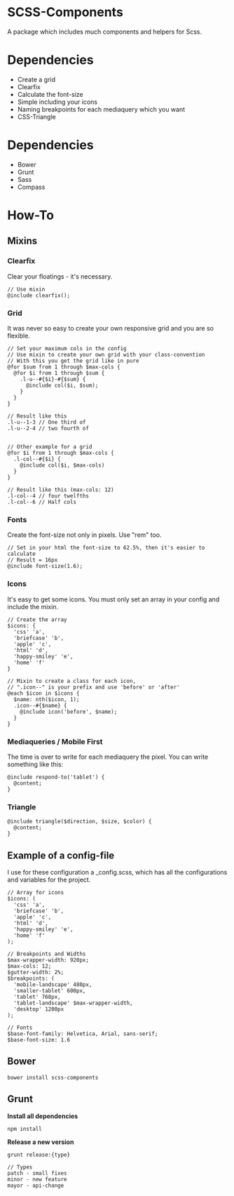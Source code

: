 SCSS-Components
===============

A package which includes much components and helpers for Scss.

Dependencies
===============

* Create a grid
* Clearfix
* Calculate the font-size
* Simple including your icons
* Naming breakpoints for each mediaquery which you want
* CSS-Triangle

Dependencies
===============

* Bower
* Grunt
* Sass
* Compass

How-To
===============

## Mixins

### Clearfix
Clear your floatings - it's necessary.

    // Use mixin
    @include clearfix();

### Grid
It was never so easy to create your own responsive grid and you are so flexible.

    // Set your maximum cols in the config
    // Use mixin to create your own grid with your class-convention
    // With this you get the grid like in pure
    @for $sum from 1 through $max-cols {
      @for $i from 1 through $sum {
        .l-u--#{$i}-#{$sum} {
          @include col($i, $sum);
        }
      }
    }

    // Result like this
    .l-u--1-3 // One third of
    .l-u--2-4 // two fourth of


    // Other example for a grid
    @for $i from 1 through $max-cols {
      .l-col--#{$i} {
        @include col($i, $max-cols)
      }
    }

    // Result like this (max-cols: 12)
    .l-col--4 // four twelfths
    .l-col--6 // Half cols

### Fonts
Create the font-size not only in pixels. Use "rem" too.

    // Set in your html the font-size to 62.5%, then it's easier to calculate
    // Result = 16px
    @include font-size(1.6);

### Icons
It's easy to get some icons. You must only set an array in your config and include the mixin.

    // Create the array
    $icons: {
      'css' 'a',
      'briefcase' 'b',
      'apple' 'c',
      'html' 'd',
      'happy-smiley' 'e',
      'home' 'f'
    }

    // Mixin to create a class for each icon,
    // ".icon--" is your prefix and use 'before' or 'after'
    @each $icon in $icons {
      $name: nth($icon, 1);
      .icon--#{$name} {
        @include icon('before', $name);
      }
    }

### Mediaqueries / Mobile First
The time is over to write for each mediaquery the pixel. You can write something like this:

    @include respond-to('tablet') {
      @content;
    }

### Triangle
    @include triangle($direction, $size, $color) {
      @content;
    }

## Example of a config-file
I use for these configuration a _config.scss, which has all the configurations and variables for the project.

    // Array for icons
    $icons: (
      'css' 'a',
      'briefcase' 'b',
      'apple' 'c',
      'html' 'd',
      'happy-smiley' 'e',
      'home' 'f'
    );

    // Breakpoints and Widths
    $max-wrapper-width: 920px;
    $max-cols: 12;
    $gutter-width: 2%;
    $breakpoints: (
      'mobile-landscape' 480px,
      'smaller-tablet' 600px,
      'tablet' 768px,
      'tablet-landscape' $max-wrapper-width,
      'desktop' 1200px
    );

    // Fonts
    $base-font-family: Helvetica, Arial, sans-serif;
    $base-font-size: 1.6

## Bower

    bower install scss-components

## Grunt

**Install all dependencies**

    npm install

**Release a new version**

    grunt release:{type}

    // Types
    patch - small fixes
    minor - new feature
    mayor - api-change